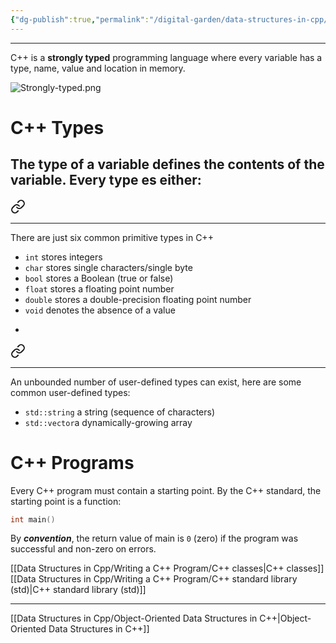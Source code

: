 ```yaml
---
{"dg-publish":true,"permalink":"/digital-garden/data-structures-in-cpp/"}
---
```


---
 C++ is a **strongly typed** programming language where every variable has a type, name, value and location in memory.
 
<span class='centerImg'> ![Strongly-typed.png](/img/user/Data%20Structures%20in%20Cpp/Reference%20images/Strongly-typed.png) </span>

# C++ Types

The **type** of a variable defines the contents of the variable. Every **type** es either:
- 
<div class="transclusion internal-embed is-loaded"><a class="markdown-embed-link" href="/data-structures-in-cpp/writing-a-c-program/primitive-type/" aria-label="Open link"><svg xmlns="http://www.w3.org/2000/svg" width="24" height="24" viewBox="0 0 24 24" fill="none" stroke="currentColor" stroke-width="2" stroke-linecap="round" stroke-linejoin="round" class="svg-icon lucide-link"><path d="M10 13a5 5 0 0 0 7.54.54l3-3a5 5 0 0 0-7.07-7.07l-1.72 1.71"></path><path d="M14 11a5 5 0 0 0-7.54-.54l-3 3a5 5 0 0 0 7.07 7.07l1.71-1.71"></path></svg></a><div class="markdown-embed">




---
There are just six common primitive types in C++

- `int` stores integers
- `char` stores single characters/single byte
- `bool` stores a Boolean (true or false)
- `float` stores a floating point number
- `double` stores a double-precision floating point number
- `void` denotes the absence of a value

</div></div>

- 
<div class="transclusion internal-embed is-loaded"><a class="markdown-embed-link" href="/data-structures-in-cpp/writing-a-c-program/user-defined-type/" aria-label="Open link"><svg xmlns="http://www.w3.org/2000/svg" width="24" height="24" viewBox="0 0 24 24" fill="none" stroke="currentColor" stroke-width="2" stroke-linecap="round" stroke-linejoin="round" class="svg-icon lucide-link"><path d="M10 13a5 5 0 0 0 7.54.54l3-3a5 5 0 0 0-7.07-7.07l-1.72 1.71"></path><path d="M14 11a5 5 0 0 0-7.54-.54l-3 3a5 5 0 0 0 7.07 7.07l1.71-1.71"></path></svg></a><div class="markdown-embed">




---
An unbounded number of user-defined types can exist, here are some common user-defined types:

- `std::string` a string (sequence of characters)
- `std::vector`a dynamically-growing array

</div></div>


# C++ Programs

Every C++ program must contain a starting point. By the C++ standard, the starting point is a function:

```c++
int main()
```

By ___convention___, the return value of main is `0` (zero) if the program was successful and non-zero on errors.

[[Data Structures in Cpp/Writing a C++ Program/C++ classes\|C++ classes]]
[[Data Structures in Cpp/Writing a C++ Program/C++ standard library (std)\|C++ standard library (std)]]


---
[[Data Structures in Cpp/Object-Oriented Data Structures in C++\|Object-Oriented Data Structures in C++]]
